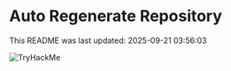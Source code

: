 # Auto Regenerate Repository

This README was last updated: 2025-09-21 03:56:03

 ![TryHackMe](https://tryhackme.com/badge/533634)
